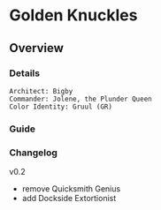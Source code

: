 # Golden Knuckles
## Overview
### Details
```
Architect: Bigby
Commander: Jolene, the Plunder Queen
Color Identity: Gruul (GR)
```

### Guide

### Changelog
v0.2
- remove Quicksmith Genius
- add Dockside Extortionist
